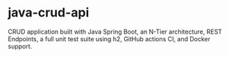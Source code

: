 # java-crud-api
CRUD application built with Java Spring Boot, an N-Tier architecture, REST Endpoints, a full unit test suite using h2, GitHub actions CI, and Docker support.
